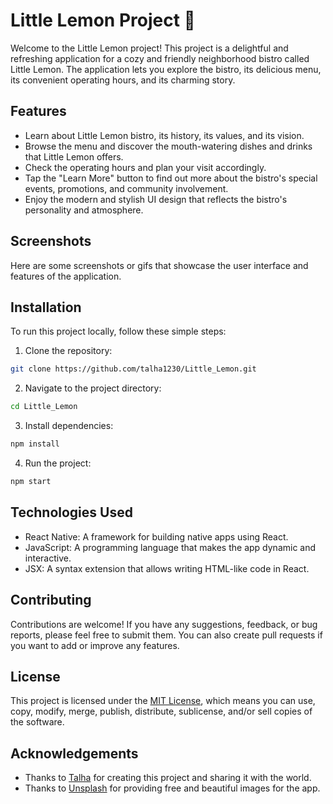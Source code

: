 # Little Lemon Project 🍋

Welcome to the Little Lemon project! This project is a delightful and refreshing application for a cozy and friendly neighborhood bistro called Little Lemon. The application lets you explore the bistro, its delicious menu, its convenient operating hours, and its charming story.

## Features

- Learn about Little Lemon bistro, its history, its values, and its vision.
- Browse the menu and discover the mouth-watering dishes and drinks that Little Lemon offers.
- Check the operating hours and plan your visit accordingly.
- Tap the "Learn More" button to find out more about the bistro's special events, promotions, and community involvement.
- Enjoy the modern and stylish UI design that reflects the bistro's personality and atmosphere.

## Screenshots

Here are some screenshots or gifs that showcase the user interface and features of the application.

## Installation

To run this project locally, follow these simple steps:

1. Clone the repository:

```bash
git clone https://github.com/talha1230/Little_Lemon.git
```

2. Navigate to the project directory:

```bash
cd Little_Lemon
```

3. Install dependencies:

```bash
npm install
```

4. Run the project:

```bash
npm start
```

## Technologies Used

- React Native: A framework for building native apps using React.
- JavaScript: A programming language that makes the app dynamic and interactive.
- JSX: A syntax extension that allows writing HTML-like code in React.

## Contributing

Contributions are welcome! If you have any suggestions, feedback, or bug reports, please feel free to submit them. You can also create pull requests if you want to add or improve any features.

## License

This project is licensed under the [MIT License](LICENSE), which means you can use, copy, modify, merge, publish, distribute, sublicense, and/or sell copies of the software.

## Acknowledgements

- Thanks to [Talha](https://github.com/talha1230) for creating this project and sharing it with the world.
- Thanks to [Unsplash](https://unsplash.com/) for providing free and beautiful images for the app.
